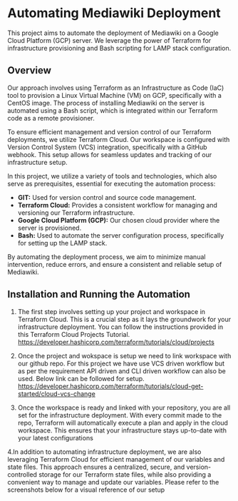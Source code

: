 # Automating Mediawiki Deployment
This project aims to automate the deployment of Mediawiki on a Google Cloud Platform (GCP) server. We leverage the power of Terraform for infrastructure provisioning and Bash scripting for LAMP stack configuration.

## Overview
Our approach involves using Terraform as an Infrastructure as Code (IaC) tool to provision a Linux Virtual Machine (VM) on GCP, specifically with a CentOS image. The process of installing Mediawiki on the server is automated using a Bash script, which is integrated within our Terraform code as a remote provisioner.

To ensure efficient management and version control of our Terraform deployments, we utilize Terraform Cloud. Our workspace is configured with Version Control System (VCS) integration, specifically with a GitHub webhook. This setup allows for seamless updates and tracking of our infrastructure setup.

In this project, we utilize a variety of tools and technologies, which also serve as prerequisites, essential for executing the automation process:

- **GIT:** Used for version control and source code management.
- **Terraform Cloud:** Provides a consistent workflow for managing and versioning our Terraform infrastructure.
- **Google Cloud Platform (GCP):** Our chosen cloud provider where the server is provisioned.
- **Bash:** Used to automate the server configuration process, specifically for setting up the LAMP stack.

By automating the deployment process, we aim to minimize manual intervention, reduce errors, and ensure a consistent and reliable setup of Mediawiki.

## Installation and Running the Automation
1. The first step involves setting up your project and workspace in Terraform Cloud. This is a crucial step as it lays the groundwork for your infrastructure deployment. You can follow the instructions provided in this Terraform Cloud Projects Tutorial.
   https://developer.hashicorp.com/terraform/tutorials/cloud/projects
   
2. Once the project and wokspace is setup we need to link workspace with our github repo. For this project we have use VCS driven workflow but as per the requirement API driven and CLI driven workflow can also be used. Below link can be followed for setup.
  https://developer.hashicorp.com/terraform/tutorials/cloud-get-started/cloud-vcs-change
  
3. Once the workspace is ready and linked with your repository, you are all set for the infrastructure deployment. With every commit made to the repo, Terraform will automatically execute a plan and apply in the cloud workspace. This ensures that your infrastructure stays up-to-date with your latest configurations

4.In addition to automating infrastructure deployment, we are also leveraging Terraform Cloud for efficient management of our variables and state files. This approach ensures a centralized, secure, and version-controlled storage for our Terraform state files, while also providing a convenient way to manage and update our variables. Please refer to the screenshots below for a visual reference of our setup

